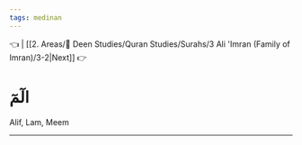 ```yaml
---
tags: medinan
---
```


👈  | [[2. Areas/🕋 Deen Studies/Quran Studies/Surahs/3 Ali 'Imran (Family of Imran)/3-2|Next]] 👉

# الٓمٓ

Alif, Lam, Meem

---

